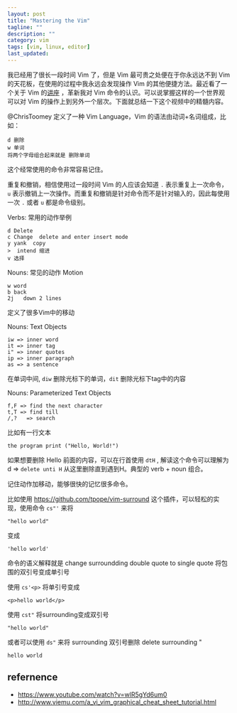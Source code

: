 ```yaml
---
layout: post
title: "Mastering the Vim"
tagline: ""
description: ""
category: vim
tags: [vim, linux, editor]
last_updated: 
---
```


我已经用了很长一段时间 Vim 了，但是 Vim 最可贵之处便在于你永远达不到 Vim 的天花板，在使用的过程中我永远会发现操作 Vim 的其他便捷方法。最近看了一个关于 Vim 的[讲座](https://www.youtube.com/watch?v=wlR5gYd6um0) ，革新我对 Vim 命令的认识。可以说掌握这样的一个世界观可以对 Vim 的操作上到另外一个层次。下面就总结一下这个视频中的精髓内容。

@ChrisToomey 定义了一种 Vim Language，Vim 的语法由动词+名词组成，比如：

	d 删除
	w 单词
	将两个字母组合起来就是 删除单词

这个经常使用的命令非常容易记住。

重复和撤销，相信使用过一段时间 Vim 的人应该会知道 `.` 表示重复上一次命令， `u` 表示撤销上一次操作。而重复和撤销是针对命令而不是针对输入的，因此每使用一次 `.` 或者 `u` 都是命令级别。

Verbs: 常用的动作举例

	d Delete
	c Change  delete and enter insert mode
	y yank  copy
	>  intend 缩进
	v 选择

Nouns: 常见的动作 Motion

	w word
	b back
	2j   down 2 lines

定义了很多Vim中的移动

Nouns: Text Objects

	iw => inner word
	it => inner tag
	i" => inner quotes
	ip => inner paragraph
	as => a sentence

在单词中间, `diw` 删除光标下的单词，`dit` 删除光标下tag中的内容

Nouns: Parameterized Text Objects

	f,F => find the next character
	t,T => find till
	/,?   => search

比如有一行文本

	the program print ("Hello, World!")

如果想要删除 Hello 前面的内容，可以在行首使用 `dtH` , 解读这个命令可以理解为 d => `delete unti H` 从这里删除直到遇到H。典型的 verb + noun 组合。

记住动作加移动，能够很快的记忆很多命令。

比如使用 <https://github.com/tpope/vim-surround> 这个插件，可以轻松的实现，使用命令 `cs"'` 来将

	"hello world"

变成

	'hello world'

命令的语义解释就是 change surroundding double quote to single quote 将包围的双引号变成单引号

使用 `cs'<p>` 将单引号变成 <p>

	<p>hello world</p>

使用 `cst"` 将surrounding变成双引号

	"hello world"

或者可以使用 `ds"` 来将 surrounding 双引号删除 delete surrounding "

	hello world


## refernence

- <https://www.youtube.com/watch?v=wlR5gYd6um0>
- <http://www.viemu.com/a_vi_vim_graphical_cheat_sheet_tutorial.html>
